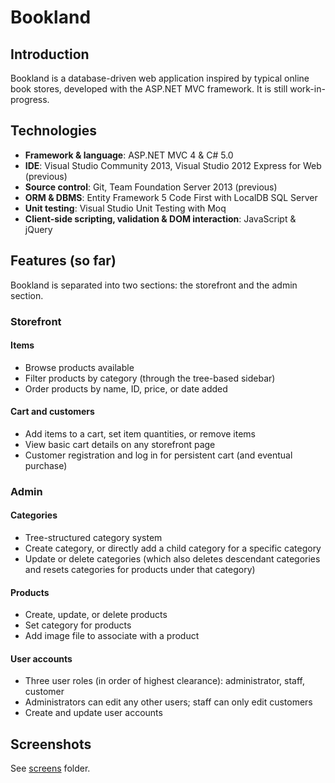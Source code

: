# Bookland
## Introduction
Bookland is a database-driven web application inspired by typical online book stores, developed with the ASP.NET MVC framework. It is still work-in-progress.

## Technologies
* **Framework & language**: ASP.NET MVC 4 & C# 5.0
* **IDE**: Visual Studio Community 2013, Visual Studio 2012 Express for Web (previous)
* **Source control**: Git, Team Foundation Server 2013 (previous)
* **ORM & DBMS**: Entity Framework 5 Code First with LocalDB SQL Server
* **Unit testing**: Visual Studio Unit Testing with Moq
* **Client-side scripting, validation & DOM interaction**: JavaScript & jQuery

## Features (so far)
Bookland is separated into two sections: the storefront and the admin section.
### Storefront

#### Items
* Browse products available
* Filter products by category (through the tree-based sidebar)
* Order products by name, ID, price, or date added

#### Cart and customers
* Add items to a cart, set item quantities, or remove items
* View basic cart details on any storefront page
* Customer registration and log in for persistent cart (and eventual purchase)

### Admin

#### Categories
* Tree-structured category system
* Create category, or directly add a child category for a specific category
* Update or delete categories (which also deletes descendant categories and resets categories for products under that category)

#### Products
* Create, update, or delete products
* Set category for products
* Add image file to associate with a product

#### User accounts
* Three user roles (in order of highest clearance): administrator, staff, customer
* Administrators can edit any other users; staff can only edit customers
* Create and update user accounts

## Screenshots
See [screens][0] folder.

 [0]: https://github.com/aarcilla/Bookland/tree/master/screens
